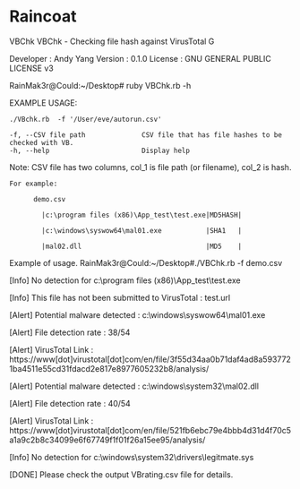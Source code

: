 # Raincoat

VBChk
VBChk - Checking file hash against VirusTotal G

Developer : Andy Yang Version : 0.1.0 License : GNU GENERAL PUBLIC LICENSE v3

RainMak3r@Could:~/Desktop# ruby VBChk.rb -h
               

EXAMPLE USAGE:

    ./VBchk.rb  -f '/User/eve/autorun.csv'

    -f, --CSV file path              CSV file that has file hashes to be checked with VB. 
    -h, --help                       Display help

Note: CSV file has two columns, col_1 is file path (or filename), col_2 is hash.

    For example: 

          demo.csv 
          
            |c:\program files (x86)\App_test\test.exe|MD5HASH|
            
            |c:\windows\syswow64\mal01.exe           |SHA1   |
            
            |mal02.dll                               |MD5    |
            
    

Example of usage.
RainMak3r@Could:~/Desktop#./VBChk.rb -f demo.csv 

[Info]    No detection for c:\program files (x86)\App_test\test.exe

[Info]    This file has not been submitted to VirusTotal : test.url

[Alert]   Potential malware detected : c:\windows\syswow64\mal01.exe

[Alert]   File detection rate : 38/54

[Alert]   VirusTotal Link : https://www[dot]virustotal[dot]com/en/file/3f55d34aa0b71daf4ad8a5937721ba4511e55cd31fdacd2e817e8977605232b8/analysis/

[Alert]   Potential malware detected : c:\windows\system32\mal02.dll

[Alert]   File detection rate : 40/54

[Alert]   VirusTotal Link : https://www[dot]virustotal[dot]com/en/file/521fb6ebc79e4bbb4d31d4f70c5a1a9c2b8c34099e6f67749f1f01f26a15ee95/analysis/

[Info] No detection for c:\windows\system32\drivers\legitmate.sys

[DONE]  Please check the output VBrating.csv file for details.

